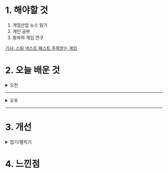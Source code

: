 
# 1. 해야할 것

1. 게임산업 뉴스 읽기 
2. 개인 공부  
3. 왕좌의 게임 연구

[기사: 스팀 넥스트 페스트 주목받는 게임](https://www.gameinsight.co.kr/news/articleView.html?idxno=33466)


# 2. 오늘 배운 것

<details>
<summary>오전</summary>

## 오늘의 뉴스
### 스팀 넥스트 페스트 주목받는 게임
![image](https://github.com/user-attachments/assets/d6814a89-12c1-447d-aff5-26dd1d76ab3f)

총게임이 대세가 되는 세상이 오는걸까?\
발로란트도 그렇고 요즘 게임시장에 많은 장르가 FPS이다.\
나는 총을 쏜다는 것에 큰 흥미가 없고 잘 맞추지도 못해서 재미를 많이 못 느끼지만\
쏟아져나오는 게임들을 보면 FPS가 점점 더 비중이 커지는 느낌이다.

PVP는 정말 못하지만 PVE는 재밌게 했던 경험이 있기에 PVP보단 PVE쪽으로 좀 많이나오면 좋겠다.

### 요약

</details>

****

<details>
<summary>오후</summary>


</details>

****


# 3. 개선


<details>
<summary>접기/펼치기</summary>


</details>



# 4. 느낀점


